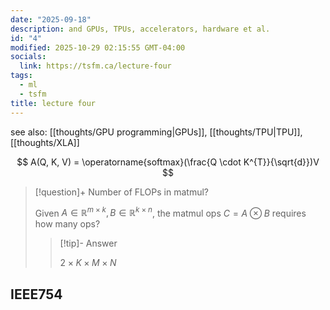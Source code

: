 ```yaml
---
date: "2025-09-18"
description: and GPUs, TPUs, accelerators, hardware et al.
id: "4"
modified: 2025-10-29 02:15:55 GMT-04:00
socials:
  link: https://tsfm.ca/lecture-four
tags:
  - ml
  - tsfm
title: lecture four
---
```


see also: [[thoughts/GPU programming|GPUs]], [[thoughts/TPU|TPU]], [[thoughts/XLA]]

$$
A(Q, K, V) = \operatorname{softmax}(\frac{Q \cdot K^{T}}{\sqrt{d}})V
$$

> [!question]+ Number of FLOPs in matmul?
>
> Given $A \in \mathbb{R}^{m\times k}, B \in \mathbb{R}^{k\times n}$, the matmul ops $C=A\otimes B$ requires how many ops?
>
> > [!tip]- Answer
> >
> > $2 \times K \times M \times N$

## IEEE754
